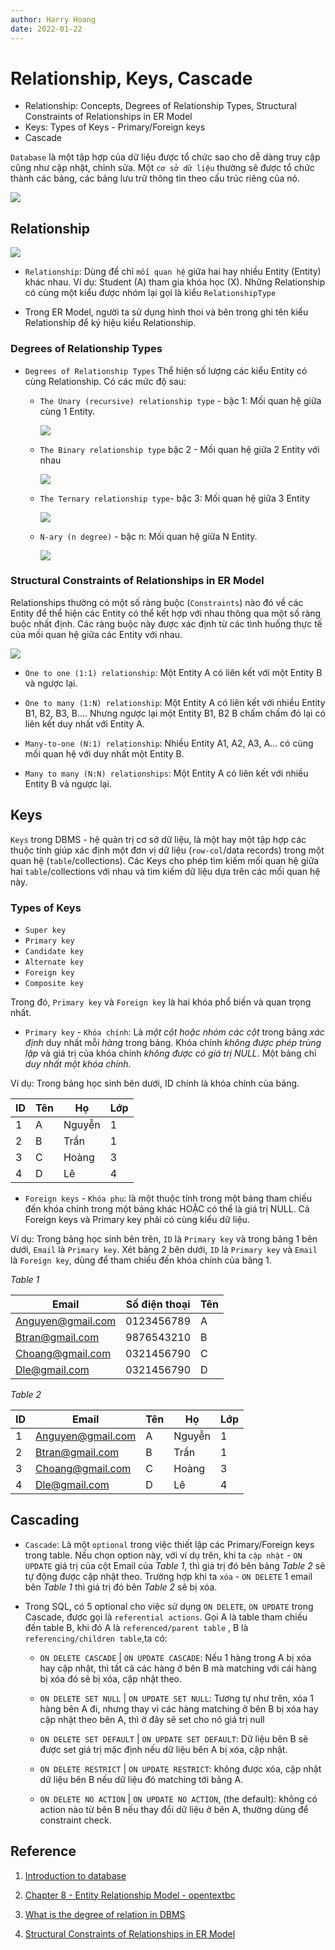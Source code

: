 ```yaml
---
author: Harry Hoang
date: 2022-01-22
---
```


# Relationship, Keys, Cascade
- Relationship: Concepts, Degrees of Relationship Types, Structural Constraints of Relationships in ER Model
- Keys: Types of Keys - Primary/Foreign keys
- Cascade


`Database` là một tập hợp của dữ liệu được tổ chức sao cho dễ dàng truy cập cũng như cập nhật, chỉnh sửa. Một `cơ sở dữ liệu` thường sẽ được tổ chức thành các bảng, các bảng lưu trữ thông tin theo cấu trúc riêng của nó.

![](./images/db-components.png)

## Relationship

![](./images/ER-model.png)

- `Relationship`:  Dùng để chỉ `mối quan hệ` giữa hai hay nhiều Entity (Entity) khác nhau. Ví dụ: Student (A) tham gia khóa học (X). Những Relationship có cùng một kiểu được nhóm lại gọi là kiểu `RelationshipType`

- Trong ER Model, người ta sử dụng hình thoi và bên trong ghi tên kiểu Relationship để ký hiệu kiểu Relationship.

### Degrees of Relationship Types
- `Degrees of Relationship Types` Thể hiện số lượng các kiểu Entity có cùng Relationship. Có các mức độ sau:

    + `The Unary (recursive) relationship type` - bậc 1: Mối quan hệ giữa cùng 1 Entity.

        ![](./images/relationship-d1.jpg)

    + `The Binary relationship type` bậc 2 - Mối quan hệ giữa 2 Entity với nhau

        ![](./images/relationship-d2.jpg)

    + `The Ternary relationship type`- bậc 3: Mối quan hệ giữa 3 Entity

        ![](./images/relationship-d3.jpg)

    + `N-ary (n degree)` - bậc n: Mối quan hệ giữa N Entity.

        ![](./images/relationship-dn.jpg)

### Structural Constraints of Relationships in ER Model

Relationships thường có một số ràng buộc (`Constraints`) nào đó về các Entity để thể hiện các Entity có thể kết hợp với nhau thông qua một số ràng buộc nhất định. Các ràng buộc này được xác định từ các tình huống thực tế của mối quan hệ giữa các Entity với nhau. 

![](./images/E-to-E.png)

- `One to one (1:1) relationship`: Một Entity A có liên kết với một Entity B và ngược lại.

- `One to many (1:N) relationship`: Một Entity A có liên kết với nhiều Entity B1, B2, B3, B.... Nhưng ngược lại một Entity B1, B2 B chấm chấm đó lại có liên kết duy nhất với Entity A.

- `Many-to-one (N:1) relationship`: Nhiều Entity A1, A2, A3, A... có cùng mối quan hệ với duy nhất một Entity B.

- `Many to many (N:N) relationships`: Một Entity A có liên kết với nhiều Entity B và ngược lại.

## Keys

`Keys` trong DBMS - hệ quản trị cơ sở dữ liệu, là một hay một tập hợp các thuộc tính giúp xác định một đơn vị dữ liệu (`row-col`/data records) trong một quan hệ (`table`/collections). Các Keys cho phép tìm kiếm mối quan hệ giữa hai `table`/collections với nhau và tìm kiếm dữ liệu dựa trên các mối quan hệ này.

### Types of Keys
- `Super key`
- `Primary key`
- `Candidate key`
- `Alternate key`
- `Foreign key`
- `Composite key`

Trong đó, `Primary key` và `Foreign key` là hai khóa phổ biến và quan trọng nhất.

- `Primary key` - `Khóa chính`: Là *một cột hoặc nhóm các cột* trong bảng *xác định* duy nhất mỗi *hàng* trong bảng. Khóa chính *không được phép trùng lặp* và giá trị của khóa chính *không được có giá trị NULL*. Một bảng chỉ *duy nhất một khóa chính*.

Ví dụ: Trong bảng học sinh bên dưới, ID chính là khóa chính của bảng.

| ID | Tên | Họ | Lớp |
|--- | --- | --- | --- |
| 1 | A | Nguyễn | 1 |
| 2	| B	| Trần | 1 |
| 3	| C	| Hoàng | 3 |
| 4	| D | Lê | 4 |

-  `Foreign keys` - `Khóa phụ`: là một thuộc tính trong một bảng tham chiếu đến khóa chính trong một bảng khác HOẶC có thể là giá trị NULL. Cả Foreign keys và Primary key phải có cùng kiểu dữ liệu.

Ví dụ: Trong bảng học sinh bên trên, `ID` là `Primary key`  và trong bảng 1 bên dưới, `Email` là `Primary key`. Xét bảng 2 bên dưới, `ID` là `Primary key` và `Email` là `Foreign key`, dùng để tham chiếu đến khóa chính của bảng 1.

*Table 1*

| Email | Số điện thoại| Tên
|--- | --- | --- |
| Anguyen@gmail.com	| 0123456789 | A |
| Btran@gmail.com	| 9876543210 | B |
| Choang@gmail.com	| 0321456790 | C |
| Dle@gmail.com	| 0321456790 | D |

*Table 2*

| ID | Email | Tên | Họ | Lớp |
|--- | --- | --- | --- | --- |
| 1 | Anguyen@gmail.com	| A | Nguyễn | 1 |
| 2	| Btran@gmail.com	| B	| Trần | 1 |
| 3	| Choang@gmail.com	| C	| Hoàng | 3 |
| 4	| Dle@gmail.com	| D | Lê | 4 |


## Cascading

- `Cascade`: Là một `optional` trong việc thiết lập các Primary/Foreign keys trong table. Nếu chọn option này, với ví dụ trên, khi ta `cập nhật` - `ON UPDATE` giá trị của cột Email của _Table 1_, thì giá trị đó bên bảng _Table 2_ sẽ tự động được cập nhật theo. Trường hợp khi ta `xóa` - `ON DELETE` 1 email bên _Table 1_ thì giá trị đó bên _Table 2_ sẽ bị xóa.

- Trong SQL, có 5 optional cho việc sử dụng  `ON DELETE`, `ON UPDATE` trong Cascade, được gọi là `referential actions`. Gọi A là table tham chiếu đến table B, khi đó A là `referenced/parent table` , B là `referencing/children table`,ta có:

    - `ON DELETE CASCADE` | `ON UPDATE CASCADE`: Nếu 1 hàng trong A bị xóa hay cập nhật, thì tất cả các hàng ở bên B mà matching với cái hàng bị xóa đó sẽ bị xóa, cập nhật theo.

    - `ON DELETE SET NULL` | `ON UPDATE SET NULL`: Tương tự như trên, xóa 1 hàng bên A đi, nhưng thay vì các hàng matching ở bên B bị xóa hay cập nhật theo bên A, thì ở đây sẽ set cho nó giá trị null

    - `ON DELETE SET DEFAULT` | `ON UPDATE SET DEFAULT`: Dữ liệu bên B sẽ được set giá trị mặc định nếu dữ liệu bên A bị xóa, cập nhật.

    - `ON DELETE RESTRICT` | `ON UPDATE RESTRICT`:  không được xóa, cập nhật dữ liệu bên B nếu dữ liệu đó matching tới bảng A.

    - `ON DELETE NO ACTION` | `ON UPDATE NO ACTION`, (the default): không có action nào từ bên B nếu thay đổi dữ liệu ở bên A, thường dùng để constraint check.

## Reference

1. [Introduction to database](https://www.guru99.com/introduction-to-database-sql.html)

2. [Chapter 8 - Entity Relationship Model - opentextbc](https://opentextbc.ca/dbdesign01/chapter/chapter-8-entity-relationship-model/)

3. [What is the degree of relation in DBMS](https://afteracademy.com/blog/what-is-the-degree-of-relation-in-dbms)

4. [Structural Constraints of Relationships in ER Model](https://www.geeksforgeeks.org/structural-constraints-of-relationships-in-er-model/)
